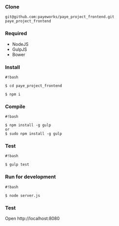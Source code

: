 ### Clone ###
```
git@github.com:payeworks/paye_project_frontend.git paye_project_frontend
```

### Required ###
* NodeJS
* GulpJS
* Bower

### Install ###

```
#!bash

$ cd paye_project_frontend

$ npm i
```

### Compile ###

```
#!bash

$ npm install -g gulp
or
$ sudo npm install -g gulp
```

### Test ###

```
#!bash

$ gulp test
```

### Run for development ###

```
#!bash

$ node server.js
```

### Test ###
Open http://localhost:8080
